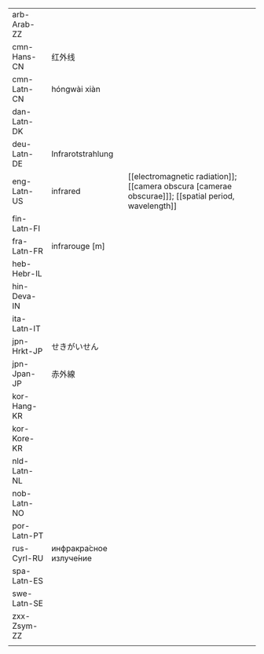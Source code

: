 | | | |
|-|-|-|
| arb-Arab-ZZ |  |  |
| cmn-Hans-CN | 红外线 |  |
| cmn-Latn-CN | hóngwài xiàn |  |
| dan-Latn-DK |  |  |
| deu-Latn-DE | Infrarotstrahlung |  |
| eng-Latn-US | infrared | [[electromagnetic radiation]]; [[camera obscura [camerae obscurae]]]; [[spatial period, wavelength]] |
| fin-Latn-FI |  |  |
| fra-Latn-FR | infrarouge [m] |  |
| heb-Hebr-IL |  |  |
| hin-Deva-IN |  |  |
| ita-Latn-IT |  |  |
| jpn-Hrkt-JP | せきがいせん |  |
| jpn-Jpan-JP | 赤外線 |  |
| kor-Hang-KR |  |  |
| kor-Kore-KR |  |  |
| nld-Latn-NL |  |  |
| nob-Latn-NO |  |  |
| por-Latn-PT |  |  |
| rus-Cyrl-RU | инфракра́сное излуче́ние |  |
| spa-Latn-ES |  |  |
| swe-Latn-SE |  |  |
| zxx-Zsym-ZZ |  |  |
|  |  |  |
